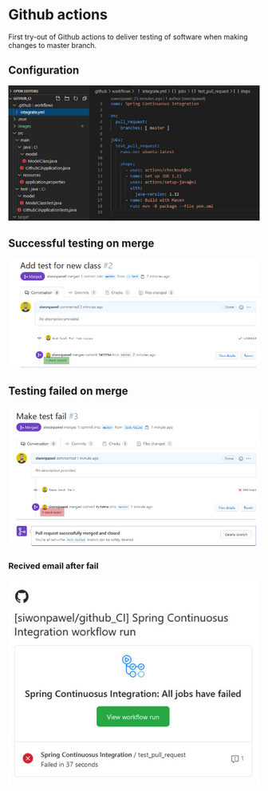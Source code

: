 # Github actions 
First try-out of Github actions to deliver testing of software when making changes to master branch.
## Configuration
![Workflow configuration](images/configuration.jpg)
## Successful testing on merge
![Successful testing on merge](images/success.jpg)
## Testing failed on merge
![Testing failed on merge](images/failed.jpg)
### Recived email after fail
![Recived email after fail](images/filed_email.jpg)